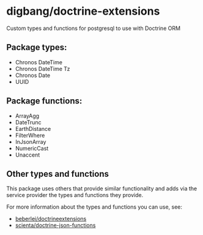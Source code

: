 # digbang/doctrine-extensions
Custom types and functions for postgresql to use with Doctrine ORM

## Package types:

 - Chronos DateTime
 - Chronos DateTime Tz
 - Chronos Date
 - UUID

## Package functions:

 - ArrayAgg
 - DateTrunc
 - EarthDistance
 - FilterWhere
 - InJsonArray
 - NumericCast
 - Unaccent

## Other types and functions
This package uses others that provide similar functionality and adds via the service provider the types and functions they provide.

For more information about the types and functions you can use, see:

 - [beberlei/doctrineextensions](https://github.com/beberlei/DoctrineExtensions)
 - [scienta/doctrine-json-functions](https://github.com/ScientaNL/DoctrineJsonFunctions)

